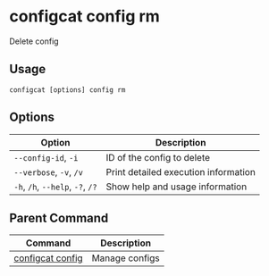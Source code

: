 # configcat config rm
Delete config
## Usage
```
configcat [options] config rm
```
## Options
| Option | Description |
| ------ | ----------- |
| `--config-id`, `-i` | ID of the config to delete |
| `--verbose`, `-v`, `/v` | Print detailed execution information |
| `-h`, `/h`, `--help`, `-?`, `/?` | Show help and usage information |
## Parent Command
| Command | Description |
| ------ | ----------- |
| [configcat config](configcat-config.md) | Manage configs |
